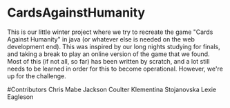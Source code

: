# CardsAgainstHumanity
This is our little winter project where we try to recreate the game "Cards Against Humanity" in java (or whatever else is needed on the web development end). This was inspired by our long nights studying for finals, and taking a break to play an online version of the game that we found. Most of this (if not all, so far) has been written by scratch, and a lot still needs to be learned in order for this to become operational. However, we're up for the challenge.

#Contributors
Chris Mabe
Jackson Coulter
Klementina Stojanovska
Lexie Eagleson
